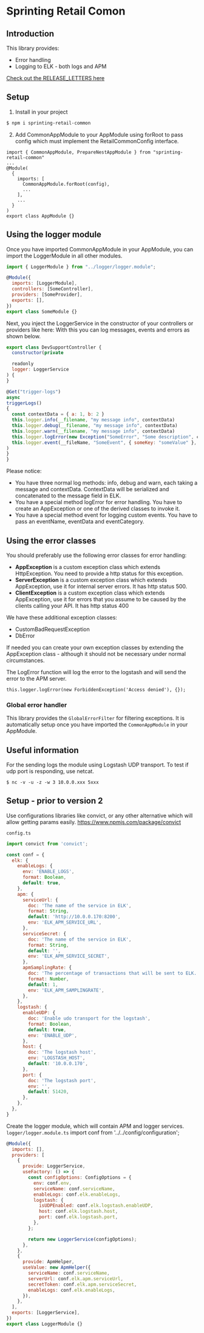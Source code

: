 <h1>Sprinting Retail Comon</h1>

<h2>Introduction</h2>
This library provides: 
<ul>
    <li>Error handling</li>
    <li>Logging to ELK - both logs and APM</li>
</ul>

[Check out the RELEASE_LETTERS here](RELEASE_LETTERS.md)

<h2>Setup</h2>

1. Install in your project
```bash 
$ npm i sprinting-retail-common
```
2. Add CommonAppModule to your AppModule using forRoot to pass config which must implement the RetailCommonConfig interface.
```
import { CommonAppModule, PrepareNestAppModule } from "sprinting-retail-common"
...
@Module(
  {
    imports: [
      CommonAppModule.forRoot(config),
      ...
    ],
    ...
  }
)
export class AppModule {}
```

<h2>Using the logger module</h2>

Once you have imported CommonAppModule in your AppModule, 
you can import the LoggerModule in all other modules.

```javascript
import { LoggerModule } from "../logger/logger.module";

@Module({
  imports: [LoggerModule],
  controllers: [SomeController],
  providers: [SomeProvider],
  exports: [],
})
export class SomeModule {}
```

Next, you inject the LoggerService in the constructor of your controllers or providers like here: 
With this you can log messages, events and errors as shown below.

```javascript
export class DevSupportController {
  constructor(private

  readonly
  logger: LoggerService
) {
}

@Get("trigger-logs")
async
triggerLogs()
{
  const contextData = { a: 1, b: 2 }
  this.logger.info(__filename, "my message info", contextData)
  this.logger.debug(__filename, "my message info", contextData)
  this.logger.warn(__filename, "my message info", contextData)
  this.logger.logError(new Exception("SomeError", "Some description", contextData, innerError))
  this.logger.event(__fileName, "SomeEvent", { someKey: "someValue" }, "SomeCategory")
)
}
}
```

Please notice: 
- You have three normal log methods: info, debug and warn, each taking a message and contextData. ContextData will be serialized and concatenated to the message field in ELK. 
- You have a special method logError for error handling. You have to create an AppException or one of the derived classes to invoke it. 
- You have a special method event for logging custom events. You have to pass an eventName, eventData and eventCategory.

<h2>Using the error classes</h2>

You should preferably use the following error classes for error handling:
- **AppException** is a custom exception class which extends HttpException. You need to provide a http status for this exception. 
- **ServerException** is a custom exception class which extends AppException, use it for internal server errors. It has http status 500.
- **ClientException** is a custom exception class which extends AppException, use it for errors that you assume to be caused by the clients calling your API. It has http status 400

We have these additional exception classes: 
- CustomBadRequestException
- DbError

If needed you can create your own exception classes by extending the AppException class - although it should not be necessary under normal circumstances. 

The LogError function will log the error to the logstash and will send the error to the APM server.

    this.logger.logError(new ForbiddenException('Access denied'), {});

<h3>Global error handler</h3>

This library provides the `GlobalErrorFilter` for filtering exceptions. 
It is automatically setup once you have imported the `CommonAppModule` in your AppModule.

<h2>Useful information</h2>

For the sending logs the module using Logstash UDP transport.
To test if udp port is responding, use netcat.

`
$ nc -v -u -z -w 3 10.0.0.xxx 5xxx
`
<h2>Setup - prior to version 2</h2>

Use configurations libraries like convict, or any other alternative which will allow getting params easily.
https://www.npmjs.com/package/convict

`config.ts`
```javascript
import convict from 'convict';

const conf = {
  elk: {
    enableLogs: {
      env: 'ENABLE_LOGS',
      format: Boolean,
      default: true,
    },
    apm: {
      serviceUrl: {
        doc: 'The name of the service in ELK',
        format: String,
        default: 'http://10.0.0.170:8200',
        env: 'ELK_APM_SERVICE_URL',
      },
      serviceSecret: {
        doc: 'The name of the service in ELK',
        format: String,
        default: '',
        env: 'ELK_APM_SERVICE_SECRET',
      },
      apmSamplingRate: {
        doc: 'The percentage of transactions that will be sent to ELK. 1 means 100%.',
        format: Number,
        default: 1,
        env: 'ELK_APM_SAMPLINGRATE',
      },
    },
    logstash: {
      enableUDP: {
        doc: 'Enable udo transport for the logstash',
        format: Boolean,
        default: true,
        env: 'ENABLE_UDP',
      },
      host: {
        doc: 'The logstash host',
        env: 'LOGSTASH_HOST',
        default: '10.0.0.170',
      },
      port: {
        doc: 'The logstash port',
        env: '',
        default: 51420,
      },
    },
  },
}
```

Create the logger module, which will contain APM and logger services.
`logger/logger.module.ts`
import conf from '../../config/configuration';

```javascript
@Module({
  imports: [],
  providers: [
    {
      provide: LoggerService,
      useFactory: () => {
        const configOptions: ConfigOptions = {
          env: conf.env,
          serviceName: conf.serviceName,
          enableLogs: conf.elk.enableLogs,
          logstash: {
            isUDPEnabled: conf.elk.logstash.enableUDP,
            host: conf.elk.logstash.host,
            port: conf.elk.logstash.port,
          },
        };

        return new LoggerService(configOptions);
      },
    },
    {
      provide: ApmHelper,
      useValue: new ApmHelper({
        serviceName: conf.serviceName,
        serverUrl: conf.elk.apm.serviceUrl,
        secretToken: conf.elk.apm.serviceSecret,
        enableLogs: conf.elk.enableLogs,
      }),
    },
  ],
  exports: [LoggerService],
})
export class LoggerModule {}


```
